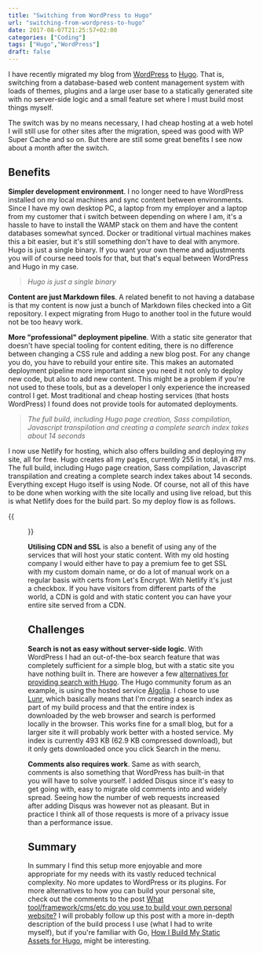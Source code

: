 ```yaml
---
title: "Switching from WordPress to Hugo"
url: "switching-from-wordpress-to-hugo"
date: 2017-08-07T21:25:57+02:00
categories: ["Coding"]
tags: ["Hugo","WordPress"]
draft: false
---
```


I have recently migrated my blog from [WordPress][1] to [Hugo][2]. That is, switching from a database-based web content management system with loads of themes, plugins and a large user base to a statically generated site with no server-side logic and a small feature set where I must build most things myself. 

The switch was by no means necessary, I had cheap hosting at a web hotel I will still use for other sites after the migration, speed was good with WP Super Cache and so on. But there are still some great benefits I see now about a month after the switch.

## Benefits

**Simpler development environment**. I no longer need to have WordPress installed on my local machines and sync content between environments. Since I have my own desktop PC, a laptop from my employer and a laptop from my customer that i switch between depending on where I am, it's a hassle to have to install the WAMP stack on them and have the content databases somewhat synced. Docker or traditional virtual machines makes this a bit easier, but it's still something don't have to deal with anymore. Hugo is just a single binary. If you want your own theme and adjustments you will of course need tools for that, but that's equal between WordPress and Hugo in my case.

> _Hugo is just a single binary_

**Content are just Markdown files**. A related benefit to not having a database is that my content is now just a bunch of Markdown files checked into a Git repository. I expect migrating from Hugo to another tool in the future would not be too heavy work.


**More "professional" deployment pipeline**. With a static site generator that doesn't have special tooling for content editing, there is no difference between changing a CSS rule and adding a new blog post. For any change you do, you have to rebuild your entire site. This makes an automated deployment pipeline more important since you need it not only to deploy new code, but also to add new content. This might be a problem if you're not used to these tools, but as a developer I only experience the increased control I get. Most traditional and cheap hosting services (that hosts WordPress) I found does not provide tools for automated deployments. 

> _The full build, including Hugo page creation, Sass compilation, Javascript transpilation and creating a complete search index takes about 14 seconds_

I now use Netlify for hosting, which also offers building and deploying my site, all for free. Hugo creates all my pages, currently 255 in total, in 487 ms. The full build, including Hugo page creation, Sass compilation, Javascript transpilation and creating a complete search index takes about 14 seconds. Everything except Hugo itself is using Node. Of course, not all of this have to be done when working with the site locally and using live reload, but this is what Netlify does for the build part. So my deploy flow is as follows.

{{<figure src="/images/hugo-deploy-pipeline.png" link="/images/hugo-deploy-pipeline.png" class="image-border" alt="Deploy pipeline with VS Code, GitHub and Netlify">}}

**Utilising CDN and SSL** is also a benefit of using any of the services that will host your static content. With my old hosting company I would either have to pay a premium fee to get SSL with my custom domain name, or do a lot of manual work on a regular basis with certs from Let's Encrypt. With Netlify it's just a checkbox. If you have visitors from different parts of the world, a CDN is gold and with static content you can have your entire site served from a CDN.

## Challenges

**Search is not as easy without server-side logic**. With WordPress I had an out-of-the-box search feature that was completely sufficient for a simple blog, but with a static site you have nothing built in. There are however a few [alternatives for providing search with Hugo][5]. The Hugo community forum as an example, is using the hosted service [Algolia][6]. I chose to use [Lunr][7], which basically means that I'm creating a search index as part of my build process and that the entire index is downloaded by the web browser and search is performed locally in the browser. This works fine for a small blog, but for a larger site it will probably work better with a hosted service. My index is currently 493 KB (62.9 KB compressed download), but it only gets downloaded once you click Search in the menu. 

**Comments also requires work**. Same as with search, comments is also something that WordPress has built-in that you will have to solve yourself. I added Disqus since it's easy to get going with, easy to migrate old comments into and widely spread. Seeing how the number of web requests increased after adding Disqus was however not as pleasant. But in practice I think all of those requests is more of a privacy issue than a performance issue.

## Summary
	
In summary I find this setup more enjoyable and more appropriate for my needs with its vastly reduced technical complexity. No more updates to WordPress or its plugins. For more alternatives to how you can build your personal site, check out the comments to the post [What tool/framework/cms/etc do you use to build your own personal website?][3] I will probably follow up this post with a more in-depth description of the build process I use (what I had to write myself), but if you're familiar with Go, [How I Build My Static Assets for Hugo][8], might be interesting.

[1]: https://wordpress.org/
[2]: https://gohugo.io/
[3]: https://dev.to/nayeonkim/what-toolframeworkcmsetc-do-you-use-to-build-your-own-personal-website
[4]: https://blog.carlmjohnson.net/post/2017/hugo-asset-pipeline/
[5]: https://gohugo.io/tools/search/
[6]: https://www.algolia.com/
[7]: https://lunrjs.com/
[8]: https://blog.carlmjohnson.net/post/2017/hugo-asset-pipeline/